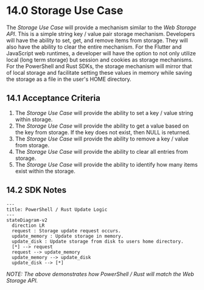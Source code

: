 # 14.0 Storage Use Case

The *Storage Use Case* will provide a mechanism similar to the *Web Storage API*. This is a simple string key / value pair storage mechanism. Developers will have the ability to set, get, and remove items from storage. They will also have the ability to clear the entire mechanism. For the Flutter and JavaScript web runtimes, a developer will have the option to not only utilize local (long term storage) but session and cookies as storage mechanisms. For the PowerShell and Rust SDKs, the storage mechanism will mirror that of local storage and facilitate setting these values in memory while saving the storage as a file in the user's HOME directory.

## 14.1 Acceptance Criteria

1. The *Storage Use Case* will provide the ability to set a key / value string within storage.
2. The *Storage Use Case* will provide the ability to get a value based on the key from storage. If the key does not exist, then NULL is returned.
3. The *Storage Use Case* will provide the ability to remove a key / value from storage.
4. The *Storage Use Case* will provide the ability to clear all entries from storage.
5. The *Storage Use Case* will provide the ability to identify how many items exist within the storage.

## 14.2 SDK Notes

```mermaid
---
title: PowerShell / Rust Update Logic
---
stateDiagram-v2
  direction LR
  request : Storage update request occurs.
  update_memory : Update storage in memory.
  update_disk : Update storage from disk to users home directory.
  [*] --> request
  request --> update_memory
  update_memory --> update_disk
  update_disk --> [*]
```
*NOTE: The above demonstrates how PowerShell / Rust will match the Web Storage API.*
